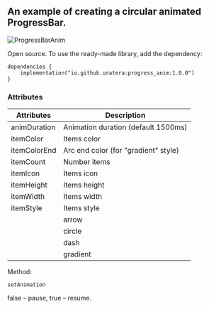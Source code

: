 ## An example of creating a circular animated ProgressBar.

![ProgressBarAnim](https://github.com/user-attachments/assets/dbbb6508-626b-4d9e-b26b-221e31bdab7e)

Open source. To use the ready-made library, add the dependency:
```
dependencies {
    implementation("io.github.uratera:progress_anim:1.0.0")
}
```
### Attributes
|Attributes   |Description |
|-------------|------------|
|animDuration |Animation duration (default 1500ms)
|itemColor    |Items color
|itemColorEnd |Arc end color (for "gradient" style)
|itemCount    |Number items
|itemIcon     |Items icon
|itemHeight   |Items height
|itemWidth    |Items width
|itemStyle    |Items style
| |arrow
| |circle
| |dash
| |gradient

Method:
```
setAnimation
```
false – pause, true – resume.

